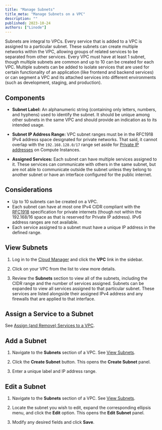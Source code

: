 ```yaml
---
title: "Manage Subnets"
title_meta: "Manage Subnets on a VPC"
description: ""
published: 2023-10-24
authors: ["Linode"]
---
```


Subnets are integral to VPCs. Every service that is added to a VPC is assigned to a particular subnet. These subnets can create multiple networks within the VPC, allowing groups of related services to be separated from other services. Every VPC must have at least 1 subnet, though multiple subnets are common and up to 10 can be created for each VPC. Multiple subnets can be added to isolate services that are used for certain functionality of an application (like frontend and backend services) or can segment a VPC and its attached services into different environments (such as development, staging, and production).

## Components

- **Subnet Label:** An alphanumeric string (containing only letters, numbers, and hyphens) used to identify the subnet. It should be unique among other subnets in the same VPC and should provide an indication as to its intended usage.

- **Subnet IP Address Range:** VPC subnet ranges must be in the RFC1918 IPv4 address space designated for private networks. That said, it cannot overlap with the `192.168.128.0/17` range set aside for [Private IP addresses](/docs/products/compute/compute-instances/guides/manage-ip-addresses/#types-of-ip-addresses) on Compute Instances.

- **Assigned Services:** Each subnet can have multiple services assigned to it. These services can communicate with others in the same subnet, but are not able to communicate outside the subnet unless they belong to another subnet or have an interface configured for the public internet.

## Considerations

- Up to 10 subnets can be created on a VPC.
- Each subnet can have at most one IPv4 CIDR compliant with the [RFC1918](https://datatracker.ietf.org/doc/html/rfc1918) specification for private internets (though not within the 192.168/16 space as that is reserved for Private IP address). IPv6 address ranges are not available.
- Each service assigned to a subnet must have a unique IP address in the defined range.

## View Subnets

1.  Log in to the [Cloud Manager](https://cloud.linode.com) and click the **VPC** link in the sidebar.

1.  Click on your VPC from the list to view more details.

1.  Review the **Subnets** section to view all of the subnets, including the CIDR range and the number of services assigned. Subnets can be expanded to view all services assigned to that particular subnet. These services are listed alongside their assigned IPv4 address and any firewalls that are applied to that interface.

## Assign a Service to a Subnet

See [Assign (and Remove) Services to a VPC](/docs/products/networking/vpc/guides/assign-services/).

## Add a Subnet

1.  Navigate to the **Subnets** section of a VPC. See [View Subnets](#view-subnets).

1. Click the **Create Subnet** button. This opens the **Create Subnet** panel.

1. Enter a unique label and IP address range.

## Edit a Subnet

1.  Navigate to the **Subnets** section of a VPC. See [View Subnets](#view-subnets).

1.  Locate the subnet you wish to edit, expand the corresponding ellipsis menu, and click the **Edit** option. This opens the **Edit Subnet** panel.

1.  Modify any desired fields and click **Save**.